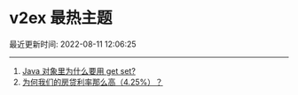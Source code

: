 # v2ex 最热主题

最近更新时间: 2022-08-11 12:06:25

--- 
1. [Java 对象里为什么要用 get set?](https://www.v2ex.com/t/872064) 
2. [为何我们的房贷利率那么高（4.25%）？](https://www.v2ex.com/t/872081) 
